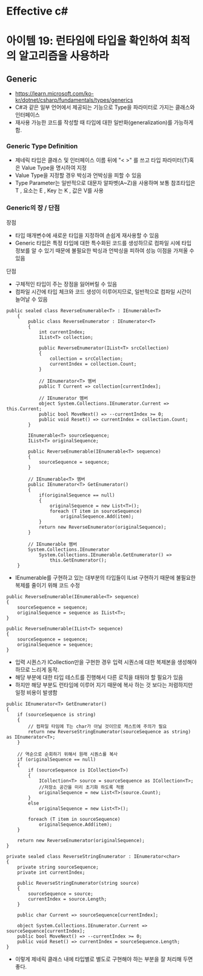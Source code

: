 # Effective c# 

# 아이템 19: 런타임에 타입을 확인하여 최적의 알고리즘을 사용하라

## Generic

- https://learn.microsoft.com/ko-kr/dotnet/csharp/fundamentals/types/generics
- C#과 같은 일부 언어에서 제공되는 기능으로 Type을 파라미터로 가지는 클래스와 인터페이스
- 재사용 가능한 코드를 작성할 때 타입에 대한 일반화(generalization)를 가능하게 함.

### Generic Type Definition

- 제네릭 타입은 클래스 및 인터페이스 이름 뒤에 "< >" 를 쓰고 타입 파라미터(T)혹은 Value Type을 명시하여 지정
- Value Type을 지정할 경우 박싱과 언박싱을 피할 수 있음
- Type Parameter는 일반적으로 대문자 알파벳(A~Z)을 사용하며 보통 참조타입은 T , 요소는 E , Key 는 K , 값은 V를 사용

### Generic의 장 / 단점

장점
- 타입 매개변수에 새로운 타입을 지정하여 손쉽게 재사용할 수 있음
- Generic 타입은 특정 타입에 대한 특수화된 코드를 생성하므로 컴파일 시에 타입 정보를 알 수 있기 때문에 불필요한 박싱과 언박싱을 피하여 성능 이점을 가져올 수 있음

단점
- 구체적인 타입이 주는 장점을 잃어버릴 수 있음
- 컴파일 시간에 타입 체크와 코드 생성이 이루어지므로, 일반적으로 컴파일 시간이 늘어날 수 있음

```
public sealed class ReverseEnumerable<T> : IEnumerable<T>
    {
        public class ReverseEnumerator : IEnumerator<T>
        {
            int currentIndex;
            IList<T> collection;

            public ReverseEnumerator(IList<T> srcCollection)
            {
                collection = srcCollection;
                currentIndex = collection.Count;
            }

            // IEnumerator<T> 멤버
            public T Current => collection[currentIndex];

            // IEnumerator 멤버
            object System.Collections.IEnumerator.Current => this.Current;
            public bool MoveNext() => --currentIndex >= 0;
            public void Reset() => currentIndex = collection.Count;
        }
        
        IEnumerable<T> sourceSequence;
        IList<T> originalSequence;

        public ReverseEnumerable(IEnumerable<T> sequence)
        {
            sourceSequence = sequence;
        }

        // IEnumerable<T> 멤버
        public IEnumerator<T> GetEnumerator()
        {
            if(originalSequence == null)
            {
                originalSequence = new List<T>();
                foreach (T item in sourceSequence)
                    originalSequence.Add(item);
            }
            return new ReverseEnumerator(originalSequence);
        }

        // IEnumerable 멤버
        System.Collections.IEnumerator
            System.Collections.IEnumerable.GetEnumerator() =>
                this.GetEnumerator();
    }
```

- IEnumerable<T>를 구현하고 있는 대부분의 타입들이 IList<T> 구현하기 때문에 불필요한 복제를 줄이기 위해 코드 수정

```
public ReverseEnumerable(IEnumerable<T> sequence)
{
    sourceSequence = sequence;
    originalSequence = sequence as IList<T>;
}

public ReverseEnumerable(IList<T> sequence)
{
    sourceSequence = sequence;
    originalSequence = sequence;
}
```
  
- 입력 시퀀스가 ICollection<T>만을 구현한 경우 입력 시퀀스에 대한 복제본을 생성해야 하므로 느리게 동작.
- 해당 부분에 대한 타입 테스트를 진행해서 다른 로직을 태워야 할 필요가 있음
- 하지만 해당 부분도 런타임에 이루어 지기 때문에 복사 하는 것 보다는 저렴하지만 일정 비용이 발생함


```
public IEnumerator<T> GetEnumerator()
{
    if (sourceSequence is string)
    {
        // 컴파일 타임에 T는 char가 아닐 것이므로 캐스트에 주의가 필요
        return new ReverseStringEnumerator(sourceSequence as string) as IEnumerator<T>;
    }
  
    // 역순으로 순회하기 위해서 원래 시퀀스를 복사
    if (originalSequence == null)
    {
        if (sourceSequence is ICollection<T>)
        {
            ICollection<T> source = sourceSequence as ICollection<T>;
            //저장소 공간을 미리 초기화 하도록 적용
            originalSequence = new List<T>(source.Count);
        }
        else
            originalSequence = new List<T>();
  
        foreach (T item in sourceSequence)
            originalSequence.Add(item);
    }
  
    return new ReverseEnumerator(originalSequence);
}
  
private sealed class ReverseStringEnumerator : IEnumerator<char>
{
    private string sourceSequence;
    private int currentIndex;
  
    public ReverseStringEnumerator(string source)
    {
        sourceSequence = source;
        currentIndex = source.Length;
    }
  
    public char Current => sourceSequence[currentIndex];

    object System.Collections.IEnumerator.Current => sourceSequence[currentIndex];
    public bool MoveNext() => --currentIndex >= 0;
    public void Reset() => currentIndex = sourceSequence.Length;
}
```
  
- 이렇게 제네릭 클래스 내에 타입별로 별도로 구현해야 하는 부분을 잘 처리해 두면 좋다.
